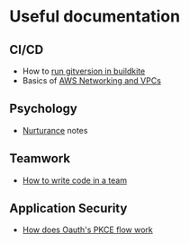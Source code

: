 # Useful documentation

## CI/CD

- How to [run gitversion in buildkite](./buildkite%20and%20gitversion.md)
- Basics of [AWS Networking and VPCs](./aws-networking.md)

## Psychology

- [Nurturance](./nurturance.md) notes

## Teamwork

- [How to write code in a team](./pairing.md)

## Application Security

- [How does Oauth's PKCE flow work](../oauth-pkce.svg)
